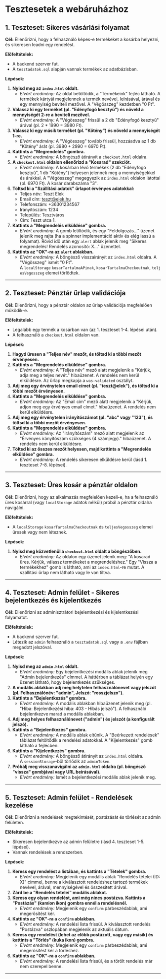 # Tesztesetek a webáruházhoz

## 1. Teszteset: Sikeres vásárlási folyamat

**Cél:** Ellenőrizni, hogy a felhasználó képes-e termékeket a kosárba helyezni, és sikeresen leadni egy rendelést.

**Előfeltételek:**

* A backend szerver fut.
* A `tesztadatok.sql` alapján vannak termékek az adatbázisban.

**Lépések:**

1. **Nyisd meg az `index.html` oldalt.**
   * _Elvárt eredmény:_ Az oldal betöltődik, a "Termékeink" fejléc látható. A termékek kártyái megjelennek a termék nevével, leírásával, árával és egy mennyiség beviteli mezővel. A "Végösszeg" kezdetben "0 Ft".
2. **Válassz ki egy terméket (pl. "Edényfogó kesztyű") és növeld a mennyiségét 2-re a beviteli mezővel.**
   * _Elvárt eredmény:_ A "Végösszeg" frissül a 2 db "Edényfogó kesztyű" árával (pl. 2 * 1990 = 3980 Ft).
3. **Válassz ki egy másik terméket (pl. "Kötény") és növeld a mennyiségét 1-re.**
   * _Elvárt eredmény:_ A "Végösszeg" tovább frissül, hozzáadva az 1 db "Kötény" árát (pl. 3980 + 2990 = 6970 Ft).
4. **Kattints a "Megrendelés" gombra.**
   * _Elvárt eredmény:_ A böngésző átirányít a `checkout.html` oldalra.
5. **A `checkout.html` oldalon ellenőrizd a "Kosarad" szekciót.**
   * _Elvárt eredmény:_ A kosárban lévő termékek (2 db "Edényfogó kesztyű", 1 db "Kötény") helyesen jelennek meg a mennyiségekkel és árakkal. A "Végösszeg" megegyezik az `index.html` oldalon látottal (pl. 6970 Ft). A kosár darabszáma "3".
6. **Töltsd ki a "Szállítási adatok" űrlapot érvényes adatokkal:**
   * Teljes név: Teszt Elek
   * Email cím: <teszt@elek.hu>
   * Telefonszám: +36301234567
   * Irányítószám: 1234
   * Település: Tesztváros
   * Cím: Teszt utca 1.
7. **Kattints a "Megrendelés elküldése" gombra.**
   * _Elvárt eredmény:_ A gomb letiltódik, és egy "Feldolgozás..." üzenet jelenik meg rajta (ha a spinner implementáció aktív és elég lassú a folyamat). Rövid idő után egy `alert` ablak jelenik meg "Sikeres megrendelés! Rendelés azonosító: X..." üzenettel.
8. **Kattints az "OK"-ra az `alert` ablakban.**
   * _Elvárt eredmény:_ A böngésző visszairányít az `index.html` oldalra. A "Végösszeg" ismét "0 Ft". A `localStorage` `kosarTartalmaAPinak`, `kosarTartalmaCheckoutnak`, `teljesVegosszeg` elemei törlődtek.

* * *

## 2. Teszteset: Pénztár űrlap validációja

**Cél:** Ellenőrizni, hogy a pénztár oldalon az űrlap validációja megfelelően működik-e.

**Előfeltételek:**

* Legalább egy termék a kosárban van (az 1. teszteset 1-4. lépései után).
* A felhasználó a `checkout.html` oldalon van.

**Lépések:**

1. **Hagyd üresen a "Teljes név" mezőt, és töltsd ki a többi mezőt érvényesen.**
2. **Kattints a "Megrendelés elküldése" gombra.**
   * _Elvárt eredmény:_ A "Teljes név" mező alatt megjelenik a "Kérjük, adja meg a teljes nevét." hibaüzenet. A rendelés nem kerül elküldésre. Az űrlap megkapja a `was-validated` osztályt.
3. **Adj meg egy érvénytelen email címet (pl. "teszt@elek"), és töltsd ki a többi mezőt érvényesen.**
4. **Kattints a "Megrendelés elküldése" gombra.**
   * _Elvárt eredmény:_ Az "Email cím" mező alatt megjelenik a "Kérjük, adjon meg egy érvényes email címet." hibaüzenet. A rendelés nem kerül elküldésre.
5. **Adj meg egy érvénytelen irányítószámot (pl. "abc" vagy "123"), és töltsd ki a többi mezőt érvényesen.**
6. **Kattints a "Megrendelés elküldése" gombra.**
   * _Elvárt eredmény:_ Az "Irányítószám" mező alatt megjelenik az "Érvényes irányítószám szükséges (4 számjegy)." hibaüzenet. A rendelés nem kerül elküldésre.
7. **Töltsd ki az összes mezőt helyesen, majd kattints a "Megrendelés elküldése" gombra.**
   * _Elvárt eredmény:_ A rendelés sikeresen elküldésre kerül (lásd 1. teszteset 7-8. lépései).

* * *

## 3. Teszteset: Üres kosár a pénztár oldalon

**Cél:** Ellenőrizni, hogy az alkalmazás megfelelően kezeli-e, ha a felhasználó üres kosárral (vagy `localStorage` adatok nélkül) próbál a pénztár oldalra navigálni.

**Előfeltételek:**

* A `localStorage` `kosarTartalmaCheckoutnak` és `teljesVegosszeg` elemei üresek vagy nem léteznek.

**Lépések:**

1. **Nyisd meg közvetlenül a `checkout.html` oldalt a böngészőben.**
   * _Elvárt eredmény:_ Az oldalon egy üzenet jelenik meg: "A kosarad üres. Kérjük, válassz termékeket a megrendeléshez." Egy "Vissza a termékekhez" gomb is látható, ami az `index.html`-re mutat. A szállítási űrlap nem látható vagy le van tiltva.

* * *

## 4. Teszteset: Admin felület - Sikeres bejelentkezés és kijelentkezés

**Cél:** Ellenőrizni az adminisztrátori bejelentkezési és kijelentkezési folyamatot.

**Előfeltételek:**

* A backend szerver fut.
* Létezik az `admin` felhasználó a `tesztadatok.sql` vagy a `.env` fájlban megadott jelszóval.

**Lépések:**

1. **Nyisd meg az `admin.html` oldalt.**
   * _Elvárt eredmény:_ Egy bejelentkezési modális ablak jelenik meg "Admin bejelentkezés" címmel. A háttérben a táblázat helyén egy üzenet látható, hogy bejelentkezés szükséges.
2. **A modális ablakban adj meg helytelen felhasználónevet vagy jelszót (pl. Felhasználónév: "admin", Jelszó: "rosszjelszo").**
3. **Kattints a "Bejelentkezés" gombra.**
   * _Elvárt eredmény:_ A modális ablakban hibaüzenet jelenik meg (pl. "Hiba: Bejelentkezési hiba: 403 - Hibás jelszó"). A felhasználó bejelentkezve marad a modális ablakban.
4. **Adj meg helyes felhasználónevet ("admin") és jelszót (a konfigurált jelszó).**
5. **Kattints a "Bejelentkezés" gombra.**
   * _Elvárt eredmény:_ A modális ablak eltűnik. A "Beérkezett rendelések" táblázat feltöltődik a rendelési adatokkal. A "Kijelentkezés" gomb látható a fejlécben.
6. **Kattints a "Kijelentkezés" gombra.**
   * _Elvárt eredmény:_ A böngésző átirányít az `index.html` oldalra. A `sessionStorage`-ből törlődik az `adminToken`.
7. **Próbálj meg visszanavigálni az `admin.html` oldalra (pl. böngésző "vissza" gombjával vagy URL beírásával).**
   * _Elvárt eredmény:_ Ismét a bejelentkezési modális ablak jelenik meg.

* * *

## 5. Teszteset: Admin felület - Rendelések kezelése

**Cél:** Ellenőrizni a rendelések megtekintését, postázását és törlését az admin felületen.

**Előfeltételek:**

* Sikeresen bejelentkezve az admin felületre (lásd 4. teszteset 1-5. lépései).
* Vannak rendelések a rendszerben.

**Lépések:**

1. **Keress egy rendelést a listában, és kattints a "Tételek" gombra.**
   * _Elvárt eredmény:_ Megjelenik egy modális ablak "Rendelés tételei (ID: X)" címmel, benne a kiválasztott rendeléshez tartozó termékek nevével, árával, mennyiségével és összesített árával.
2. **Zárd be a "Rendelés tételei" modális ablakot.**
3. **Keress egy olyan rendelést, ami még nincs postázva. Kattints a "Postázás" (kamion ikon) gombra ennél a rendelésnél.**
   * _Elvárt eredmény:_ Megjelenik egy `confirm` párbeszédablak, ami megerősítést kér.
4. **Kattints az "OK"-ra a `confirm` ablakban.**
   * _Elvárt eredmény:_ A rendelési lista frissül. A kiválasztott rendelés "Postázva" oszlopában megjelenik az aktuális dátum.
5. **Keress egy rendelést (lehet az előbb postázott, vagy egy másik) és kattints a "Törlés" (kuka ikon) gombra.**
   * _Elvárt eredmény:_ Megjelenik egy `confirm` párbeszédablak, ami megerősítést kér a törléshez.
6. **Kattints az "OK"-ra a `confirm` ablakban.**
   * _Elvárt eredmény:_ A rendelési lista frissül, és a törölt rendelés már nem szerepel benne.

* * *
